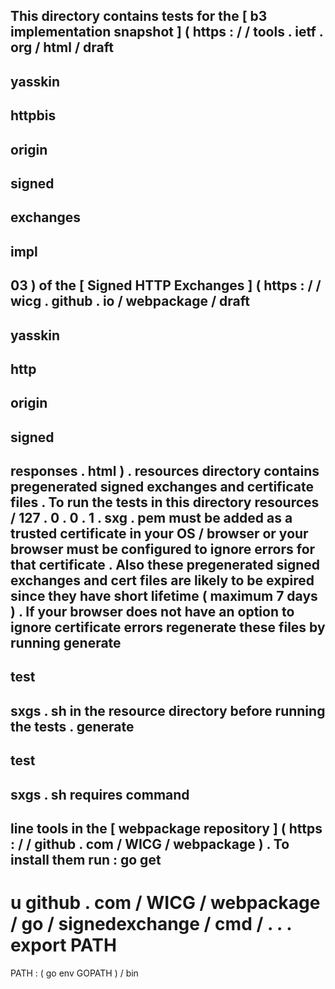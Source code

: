 This
directory
contains
tests
for
the
[
b3
implementation
snapshot
]
(
https
:
/
/
tools
.
ietf
.
org
/
html
/
draft
-
yasskin
-
httpbis
-
origin
-
signed
-
exchanges
-
impl
-
03
)
of
the
[
Signed
HTTP
Exchanges
]
(
https
:
/
/
wicg
.
github
.
io
/
webpackage
/
draft
-
yasskin
-
http
-
origin
-
signed
-
responses
.
html
)
.
resources
directory
contains
pregenerated
signed
exchanges
and
certificate
files
.
To
run
the
tests
in
this
directory
resources
/
127
.
0
.
0
.
1
.
sxg
.
pem
must
be
added
as
a
trusted
certificate
in
your
OS
/
browser
or
your
browser
must
be
configured
to
ignore
errors
for
that
certificate
.
Also
these
pregenerated
signed
exchanges
and
cert
files
are
likely
to
be
expired
since
they
have
short
lifetime
(
maximum
7
days
)
.
If
your
browser
does
not
have
an
option
to
ignore
certificate
errors
regenerate
these
files
by
running
generate
-
test
-
sxgs
.
sh
in
the
resource
directory
before
running
the
tests
.
generate
-
test
-
sxgs
.
sh
requires
command
-
line
tools
in
the
[
webpackage
repository
]
(
https
:
/
/
github
.
com
/
WICG
/
webpackage
)
.
To
install
them
run
:
go
get
-
u
github
.
com
/
WICG
/
webpackage
/
go
/
signedexchange
/
cmd
/
.
.
.
export
PATH
=
PATH
:
(
go
env
GOPATH
)
/
bin
